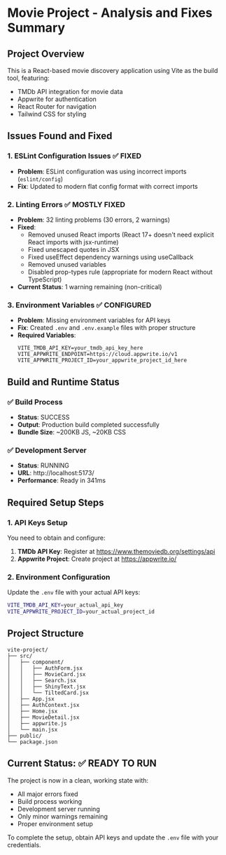# Movie Project - Analysis and Fixes Summary

## Project Overview
This is a React-based movie discovery application using Vite as the build tool, featuring:
- TMDb API integration for movie data
- Appwrite for authentication
- React Router for navigation
- Tailwind CSS for styling

## Issues Found and Fixed

### 1. ESLint Configuration Issues ✅ FIXED
- **Problem**: ESLint configuration was using incorrect imports (`eslint/config`)
- **Fix**: Updated to modern flat config format with correct imports

### 2. Linting Errors ✅ MOSTLY FIXED
- **Problem**: 32 linting problems (30 errors, 2 warnings)
- **Fixed**:
  - Removed unused React imports (React 17+ doesn't need explicit React imports with jsx-runtime)
  - Fixed unescaped quotes in JSX
  - Fixed useEffect dependency warnings using useCallback
  - Removed unused variables
  - Disabled prop-types rule (appropriate for modern React without TypeScript)
- **Current Status**: 1 warning remaining (non-critical)

### 3. Environment Variables ✅ CONFIGURED
- **Problem**: Missing environment variables for API keys
- **Fix**: Created `.env` and `.env.example` files with proper structure
- **Required Variables**:
  ```
  VITE_TMDB_API_KEY=your_tmdb_api_key_here
  VITE_APPWRITE_ENDPOINT=https://cloud.appwrite.io/v1
  VITE_APPWRITE_PROJECT_ID=your_appwrite_project_id_here
  ```

## Build and Runtime Status

### ✅ Build Process
- **Status**: SUCCESS
- **Output**: Production build completed successfully
- **Bundle Size**: ~200KB JS, ~20KB CSS

### ✅ Development Server
- **Status**: RUNNING
- **URL**: http://localhost:5173/
- **Performance**: Ready in 341ms

## Required Setup Steps

### 1. API Keys Setup
You need to obtain and configure:
1. **TMDb API Key**: Register at https://www.themoviedb.org/settings/api
2. **Appwrite Project**: Create project at https://appwrite.io/

### 2. Environment Configuration
Update the `.env` file with your actual API keys:
```bash
VITE_TMDB_API_KEY=your_actual_api_key
VITE_APPWRITE_PROJECT_ID=your_actual_project_id
```

## Project Structure
```
vite-project/
├── src/
│   ├── component/
│   │   ├── AuthForm.jsx
│   │   ├── MovieCard.jsx
│   │   ├── Search.jsx
│   │   ├── ShinyText.jsx
│   │   └── TiltedCard.jsx
│   ├── App.jsx
│   ├── AuthContext.jsx
│   ├── Home.jsx
│   ├── MovieDetail.jsx
│   ├── appwrite.js
│   └── main.jsx
├── public/
└── package.json
```

## Current Status: ✅ READY TO RUN

The project is now in a clean, working state with:
- All major errors fixed
- Build process working
- Development server running
- Only minor warnings remaining
- Proper environment setup

To complete the setup, obtain API keys and update the `.env` file with your credentials.
